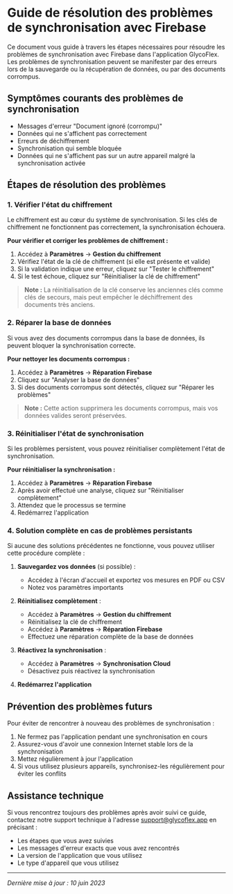 # Guide de résolution des problèmes de synchronisation avec Firebase

Ce document vous guide à travers les étapes nécessaires pour résoudre les problèmes de synchronisation avec Firebase dans l'application GlycoFlex. Les problèmes de synchronisation peuvent se manifester par des erreurs lors de la sauvegarde ou la récupération de données, ou par des documents corrompus.

## Symptômes courants des problèmes de synchronisation

- Messages d'erreur "Document ignoré (corrompu)"
- Données qui ne s'affichent pas correctement
- Erreurs de déchiffrement
- Synchronisation qui semble bloquée
- Données qui ne s'affichent pas sur un autre appareil malgré la synchronisation activée

## Étapes de résolution des problèmes

### 1. Vérifier l'état du chiffrement

Le chiffrement est au cœur du système de synchronisation. Si les clés de chiffrement ne fonctionnent pas correctement, la synchronisation échouera.

**Pour vérifier et corriger les problèmes de chiffrement :**

1. Accédez à **Paramètres** → **Gestion du chiffrement**
2. Vérifiez l'état de la clé de chiffrement (si elle est présente et valide)
3. Si la validation indique une erreur, cliquez sur "Tester le chiffrement"
4. Si le test échoue, cliquez sur "Réinitialiser la clé de chiffrement"

> **Note :** La réinitialisation de la clé conserve les anciennes clés comme clés de secours, mais peut empêcher le déchiffrement des documents très anciens.

### 2. Réparer la base de données

Si vous avez des documents corrompus dans la base de données, ils peuvent bloquer la synchronisation correcte.

**Pour nettoyer les documents corrompus :**

1. Accédez à **Paramètres** → **Réparation Firebase**
2. Cliquez sur "Analyser la base de données"
3. Si des documents corrompus sont détectés, cliquez sur "Réparer les problèmes"

> **Note :** Cette action supprimera les documents corrompus, mais vos données valides seront préservées.

### 3. Réinitialiser l'état de synchronisation

Si les problèmes persistent, vous pouvez réinitialiser complètement l'état de synchronisation.

**Pour réinitialiser la synchronisation :**

1. Accédez à **Paramètres** → **Réparation Firebase**
2. Après avoir effectué une analyse, cliquez sur "Réinitialiser complètement"
3. Attendez que le processus se termine
4. Redémarrez l'application

### 4. Solution complète en cas de problèmes persistants

Si aucune des solutions précédentes ne fonctionne, vous pouvez utiliser cette procédure complète :

1. **Sauvegardez vos données** (si possible) :
   - Accédez à l'écran d'accueil et exportez vos mesures en PDF ou CSV
   - Notez vos paramètres importants

2. **Réinitialisez complètement** :
   - Accédez à **Paramètres** → **Gestion du chiffrement**
   - Réinitialisez la clé de chiffrement
   - Accédez à **Paramètres** → **Réparation Firebase**
   - Effectuez une réparation complète de la base de données
   
3. **Réactivez la synchronisation** :
   - Accédez à **Paramètres** → **Synchronisation Cloud**
   - Désactivez puis réactivez la synchronisation
   
4. **Redémarrez l'application**

## Prévention des problèmes futurs

Pour éviter de rencontrer à nouveau des problèmes de synchronisation :

1. Ne fermez pas l'application pendant une synchronisation en cours
2. Assurez-vous d'avoir une connexion Internet stable lors de la synchronisation
3. Mettez régulièrement à jour l'application
4. Si vous utilisez plusieurs appareils, synchronisez-les régulièrement pour éviter les conflits

## Assistance technique

Si vous rencontrez toujours des problèmes après avoir suivi ce guide, contactez notre support technique à l'adresse support@glycoflex.app en précisant :

- Les étapes que vous avez suivies
- Les messages d'erreur exacts que vous avez rencontrés
- La version de l'application que vous utilisez
- Le type d'appareil que vous utilisez

---

*Dernière mise à jour : 10 juin 2023*
